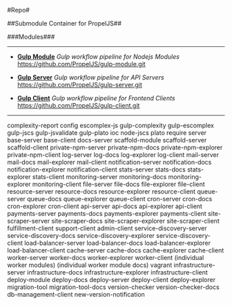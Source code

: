 #Repo#

##Submodule Container for PropelJS##

###Modules###

---

+ **[Gulp Module](https://github.com/PropelJS/gulp-module.git)**
  _Gulp workflow pipeline for Nodejs Modules_
  https://github.com/PropelJS/gulp-module.git
  
+ **[Gulp Server](https://github.com/PropelJS/gulp-server.git)**
  _Gulp workflow pipeline for API Servers_
  https://github.com/PropelJS/gulp-server.git
  
+ **[Gulp Client](https://github.com/PropelJS/gulp-client.git)**
  _Gulp workflow pipeline for Frontend Clients_
  https://github.com/PropelJS/gulp-client.git

---

complexity-report
config
escomplex-js
gulp-complexity
gulp-escomplex
gulp-jscs
gulp-jsvalidate
gulp-plato
ioc
node-jscs
plato
require
server
base-server
base-client
docs-server
scaffold-module
scaffold-server
scaffold-client
private-npm-server
private-npm-docs
private-npm-explorer
private-npm-client
log-server
log-docs
log-explorer
log-client
mail-server
mail-docs
mail-explorer
mail-client
notification-server
notification-docs
notification-explorer
notification-client
stats-server
stats-docs
stats-explorer
stats-client
monitoring-server
monitoring-docs
monitoring-explorer
monitoring-client
file-server
file-docs
file-explorer
file-client
resource-server
resource-docs
resource-explorer
resource-client
queue-server
queue-docs
queue-explorer
queue-client
cron-server
cron-docs
cron-explorer
cron-client
api-server
api-docs
api-explorer
api-client
payments-server
payments-docs
payments-explorer
payments-client
site-scraper-server
site-scraper-docs
site-scraper-explorer
site-scraper-client
fulfillment-client
support-client
admin-client
service-discovery-server
service-discovery-docs
service-discovery-explorer
service-discovery-client
load-balancer-server
load-balancer-docs
load-balancer-explorer
load-balancer-client
cache-server
cache-docs
cache-explorer
cache-client
worker-server
worker-docs
worker-explorer
worker-client
(individual worker modules)
(individual worker module docs)
vagrant
infrastructure-server
infrastructure-docs
infrastructure-explorer
infrastructure-client
deploy-module
deploy-docs
deploy-server
deploy-client
deploy-explorer
migration-tool
migration-tool-docs
version-checker
version-checker-docs
db-management-client
new-version-notification

